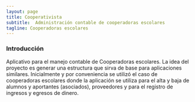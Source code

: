 ```yaml
---
layout: page
title: Cooperativista
subtitle:  Administración contable de cooperadoras escolares
tagline: Cooperadoras escolares
---
```


### Introducción
Aplicativo para el manejo contable de Cooperadoras escolares. 
La idea del proyecto es generar una estructura que sirva de base para aplicaciones similares. 
Inicialmente y por conveniencia se utilizó el caso de cooperadoras escolares donde la aplicación se utiliza para el alta y baja de alumnos y aportantes (asociados), proveedores y para el registro de ingresos y egresos de dinero.
